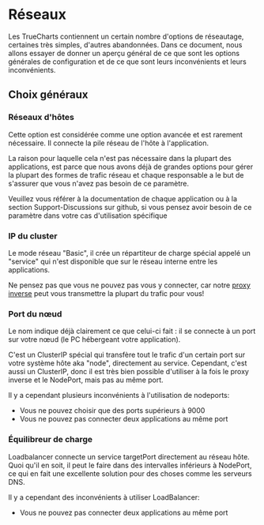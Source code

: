 # Réseaux

Les TrueCharts contiennent un certain nombre d'options de réseautage, certaines très simples, d'autres abandonnées. Dans ce document, nous allons essayer de donner un aperçu général de ce que sont les options générales de configuration et de ce que sont leurs inconvénients et leurs inconvénients.

## Choix généraux

### Réseaux d'hôtes

Cette option est considérée comme une option avancée et est rarement nécessaire. Il connecte la pile réseau de l'hôte à l'application.

La raison pour laquelle cela n'est pas nécessaire dans la plupart des applications, est parce que nous avons déjà de grandes options pour gérer la plupart des formes de trafic réseau et chaque responsable a le but de s'assurer que vous n'avez pas besoin de ce paramètre.

Veuillez vous référer à la documentation de chaque application ou à la section Support-Discussions sur github, si vous pensez avoir besoin de ce paramètre dans votre cas d'utilisation spécifique

### IP du cluster

Le mode réseau "Basic", il crée un répartiteur de charge spécial appelé un "service" qui n'est disponible que sur le réseau interne entre les applications.

Ne pensez pas que vous ne pouvez pas vous y connecter, car notre [proxy inverse](https://wiki.truecharts.org/general/reverse-proxy/) peut vous transmettre la plupart du trafic pour vous!

### Port du nœud

Le nom indique déjà clairement ce que celui-ci fait : il se connecte à un port sur votre nœud (le PC hébergeant votre application).

C'est un ClusterIP spécial qui transfère tout le trafic d'un certain port sur votre système hôte aka "node", directement au service. Cependant, c'est aussi un ClusterIP, donc il est très bien possible d'utiliser à la fois le proxy inverse et le NodePort, mais pas au même port.

Il y a cependant plusieurs inconvénients à l'utilisation de nodeports:

- Vous ne pouvez choisir que des ports supérieurs à 9000
- Vous ne pouvez pas connecter deux applications au même port

### Équilibreur de charge

Loadbalancer connecte un service targetPort directement au réseau hôte. Quoi qu'il en soit, il peut le faire dans des intervalles inférieurs à NodePort, ce qui en fait une excellente solution pour des choses comme les serveurs DNS.

Il y a cependant des inconvénients à utiliser LoadBalancer:

- Vous ne pouvez pas connecter deux applications au même port
